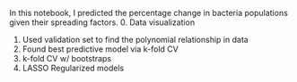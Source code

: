 In this notebook, I predicted the percentage change in bacteria populations given their spreading factors. 
0. Data visualization
1. Used validation set to find the polynomial relationship in data
2. Found best predictive model via k-fold CV
3. k-fold CV w/ bootstraps
4. LASSO Regularized models
